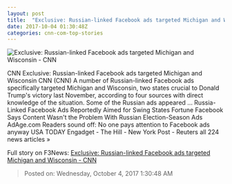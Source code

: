 ```yaml
---
layout: post
title:  "Exclusive: Russian-linked Facebook ads targeted Michigan and Wisconsin - CNN"
date: 2017-10-04 01:30:48Z
categories: cnn-com-top-stories
---
```


![Exclusive: Russian-linked Facebook ads targeted Michigan and Wisconsin - CNN](http://i2.cdn.cnn.com/cnnnext/dam/assets/171003215422-fb-russia-logo-super-tease.jpg)

CNN Exclusive: Russian-linked Facebook ads targeted Michigan and Wisconsin CNN (CNN) A number of Russian-linked Facebook ads specifically targeted Michigan and Wisconsin, two states crucial to Donald Trump's victory last November, according to four sources with direct knowledge of the situation. Some of the Russian ads appeared ... Russia-Linked Facebook Ads Reportedly Aimed for Swing States Fortune Facebook Says Content Wasn't the Problem With Russian Election-Season Ads AdAge.com Readers sound off: No one pays attention to Facebook ads anyway USA TODAY Engadget - The Hill - New York Post - Reuters all 224 news articles »


Full story on F3News: [Exclusive: Russian-linked Facebook ads targeted Michigan and Wisconsin - CNN](http://www.f3nws.com/n/NH333H)

> Posted on: Wednesday, October 4, 2017 1:30:48 AM
